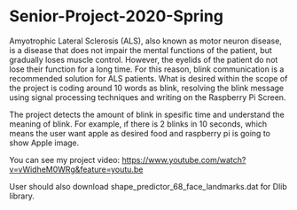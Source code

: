 # Senior-Project-2020-Spring
Amyotrophic Lateral Sclerosis (ALS), also known as motor neuron disease, is a disease that does not impair the mental functions of the patient, but gradually loses muscle control. However, the eyelids of the patient do not lose their function for a long time. For this reason, blink communication is a recommended solution for ALS patients. What is desired within the scope of the project is coding around 10 words as blink, resolving the blink message using signal processing techniques and writing on the Raspberry Pi Screen.

The project detects the amount of blink in spesific time and understand the meaning of blink. For example, ıf there is 2 blinks in 10 seconds, which means the user want apple as desired food and raspberry pi is going to show Apple image.

You can see my project video:
https://www.youtube.com/watch?v=vWidheM0WRg&feature=youtu.be

User should also download shape_predictor_68_face_landmarks.dat for Dlib library.

